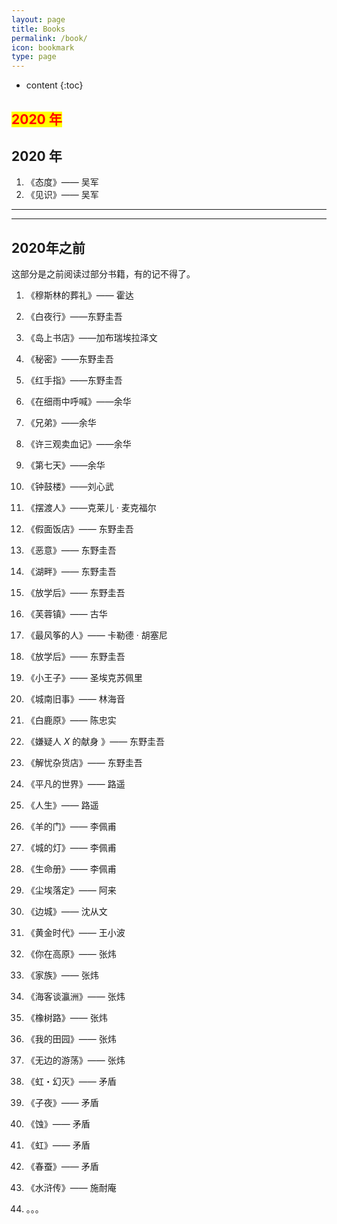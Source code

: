 ```yaml
---
layout: page
title: Books
permalink: /book/
icon: bookmark
type: page
---
```


* content
{:toc}
## <mark><b><font color=red>2020 年</font></b></mark>

##  2020 年

1. 《态度》—— 吴军
2. 《见识》—— 吴军

----

---

## 2020年之前

这部分是之前阅读过部分书籍，有的记不得了。

1. 《穆斯林的葬礼》—— 霍达

2. 《白夜行》——东野圭吾

3. 《岛上书店》——加布瑞埃拉泽文

4. 《秘密》——东野圭吾

5. 《红手指》——东野圭吾

6. 《在细雨中呼喊》——余华

7. 《兄弟》——余华

8. 《许三观卖血记》——余华

9. 《第七天》——余华

10. 《钟鼓楼》——刘心武

11. 《摆渡人》——克莱儿 · 麦克福尔

12. 《假面饭店》—— 东野圭吾

13. 《恶意》—— 东野圭吾

14. 《湖畔》—— 东野圭吾

15. 《放学后》—— 东野圭吾

16. 《芙蓉镇》—— 古华

17. 《最风筝的人》—— 卡勒德 · 胡塞尼

18. 《放学后》—— 东野圭吾

19. 《小王子》—— 圣埃克苏佩里

20. 《城南旧事》—— 林海音

21. 《白鹿原》—— 陈忠实

22. 《嫌疑人 $X$ 的献身 》—— 东野圭吾

23. 《解忧杂货店》—— 东野圭吾

24. 《平凡的世界》—— 路遥

25. 《人生》—— 路遥

26. 《羊的门》—— 李佩甫

27. 《城的灯》—— 李佩甫

28. 《生命册》—— 李佩甫

29. 《尘埃落定》—— 阿来

30. 《边城》—— 沈从文

31. 《黄金时代》—— 王小波

32. 《你在高原》—— 张炜

33. 《家族》—— 张炜

34. 《海客谈瀛洲》—— 张炜

35. 《橡树路》—— 张炜

36. 《我的田园》—— 张炜

37. 《无边的游荡》—— 张炜

38. 《虹・幻灭》—— 矛盾

39. 《子夜》—— 矛盾

40. 《蚀》—— 矛盾

41. 《虹》—— 矛盾

42. 《春蚕》—— 矛盾

43. 《水浒传》—— 施耐庵

44.   。。。

    









